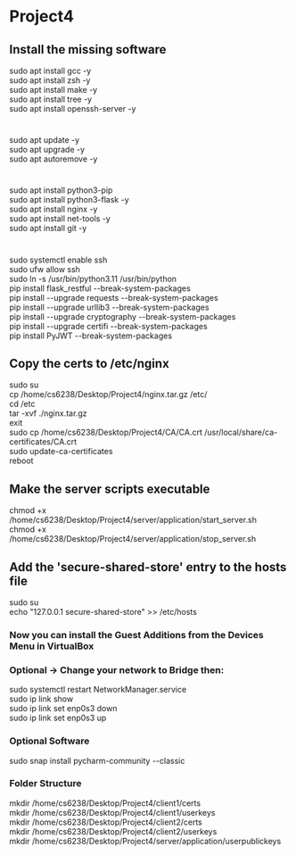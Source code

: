 # Project4
## Install the missing software 
sudo apt install gcc -y  
sudo apt install zsh -y  
sudo apt install make -y  
sudo apt install tree -y  
sudo apt install openssh-server -y  
#  
sudo apt update -y  
sudo apt upgrade -y  
sudo apt autoremove -y  
#  
sudo apt install python3-pip  
sudo apt install python3-flask -y  
sudo apt install nginx -y  
sudo apt install net-tools -y  
sudo apt install git -y  
#  
sudo systemctl enable ssh  
sudo ufw allow ssh  
sudo ln -s /usr/bin/python3.11 /usr/bin/python  
pip install flask_restful --break-system-packages  
pip install --upgrade requests --break-system-packages  
pip install --upgrade urllib3 --break-system-packages  
pip install --upgrade cryptography --break-system-packages  
pip install --upgrade certifi --break-system-packages  
pip install PyJWT --break-system-packages  

## Copy the certs to /etc/nginx
sudo su  
cp /home/cs6238/Desktop/Project4/nginx.tar.gz /etc/  
cd /etc  
tar -xvf ./nginx.tar.gz  
exit  
sudo cp /home/cs6238/Desktop/Project4/CA/CA.crt /usr/local/share/ca-certificates/CA.crt  
sudo update-ca-certificates  
reboot  

## Make the server scripts executable  
chmod +x /home/cs6238/Desktop/Project4/server/application/start_server.sh  
chmod +x /home/cs6238/Desktop/Project4/server/application/stop_server.sh  


## Add the 'secure-shared-store' entry to the hosts file  
sudo su  
echo "127.0.0.1 secure-shared-store" >> /etc/hosts  

### Now you can install the Guest Additions from the Devices Menu in VirtualBox  
### Optional -> Change your network to Bridge then:  
sudo systemctl restart NetworkManager.service  
sudo ip link show  
sudo ip link set enp0s3 down  
sudo ip link set enp0s3 up  

### Optional Software  
sudo snap install pycharm-community --classic  

### Folder Structure
mkdir /home/cs6238/Desktop/Project4/client1/certs  
mkdir /home/cs6238/Desktop/Project4/client1/userkeys  
mkdir /home/cs6238/Desktop/Project4/client2/certs  
mkdir /home/cs6238/Desktop/Project4/client2/userkeys  
mkdir /home/cs6238/Desktop/Project4/server/application/userpublickeys  


